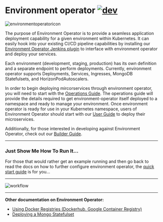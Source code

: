 # Environment operator [![dev](https://travis-ci.org/pearsontechnology/environment-operator.svg?branch=dev)](https://travis-ci.org/pearsontechnology/environment-operator/branches)

![environmentoperatoricon](https://github.com/pearsontechnology/environment-operator/blob/dev/docs/images/environmentoperatoricon.png)

The purpose of Environment Operator is to provide a seamless application deployment capability for a given environment within Kubernetes. It can easily hook into your existing CI/CD pipeline capabilities by installing our [Environment Operator Jenkins plugin](https://github.com/pearsontechnology/environment-operator-jenkins-plugin) to interface with environment operator and deploy your services.

Each environment (development, staging, production) has its own definition and a separate endpoint to perform deployments. Currently, environment operator supports Deployments, Services, Ingresses, MongoDB Statefulsets, and HorizonPodAutoscalers.

In order to begin deploying mircorservices through environment operator, you will need to start with the [Operations Guide](https://github.com/pearsontechnology/environment-operator/blob/dev/docs/Operatonal_Guide.md). The operations guide will provide the details required to get environment-operator itself deployed to a namespace and ready to manage your environment. Once environment operator is ready for use in your Kubernetes namespace, users of Environment Operator should start with our [User Guide](https://github.com/pearsontechnology/environment-operator/blob/dev/docs/User_Guide.md) to deploy their microservices.

Additionally, for those interested in developing against Environment Operator, check out our [Builder Guide](https://github.com/pearsontechnology/environment-operator/blob/dev/docs/Build.md).

*******************

### Just Show Me How To Run It...

For those that would rather get an example running and then go back to read the docs on how to further configure environment operator, the [quick start guide](https://github.com/pearsontechnology/environment-operator/blob/dev/docs/Getting_Started.md) is for you...

*******************

![workflow](https://github.com/pearsontechnology/environment-operator/blob/dev/docs/images/workflow.png)

*******************

**Other documentation on Environment Operator:**

* [Using Docker Registries (Dockerhub, Google Container Registry)](https://github.com/pearsontechnology/environment-operator/blob/dev/docs/Private_Registry.md)
* [Deploying a Mongo Statefulset](https://github.com/pearsontechnology/environment-operator/blob/dev/docs/Mongo.md)
